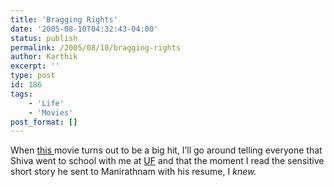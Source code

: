 ```yaml
---
title: 'Bragging Rights'
date: '2005-08-10T04:32:43-04:00'
status: publish
permalink: /2005/08/10/bragging-rights
author: Karthik
excerpt: ''
type: post
id: 186
tags:
    - 'Life'
    - 'Movies'
post_format: []
---
```

When [ this ](http://www.idlebrain.com/news/2000march20/creative-siddardha.html) movie turns out to be a big hit, I’ll go around telling everyone that Shiva went to school with me at [UF](http://www.ufl.edu) and that the moment I read the sensitive short story he sent to Manirathnam with his resume, I *knew.*